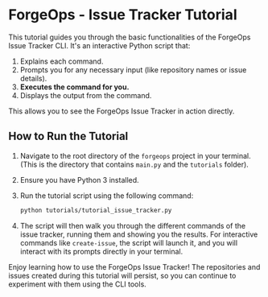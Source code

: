 # ForgeOps - Issue Tracker Tutorial

This tutorial guides you through the basic functionalities of the ForgeOps Issue Tracker CLI.
It's an interactive Python script that:
1.  Explains each command.
2.  Prompts you for any necessary input (like repository names or issue details).
3.  **Executes the command for you.**
4.  Displays the output from the command.

This allows you to see the ForgeOps Issue Tracker in action directly.

## How to Run the Tutorial

1.  Navigate to the root directory of the `forgeops` project in your terminal.
    (This is the directory that contains `main.py` and the `tutorials` folder).
2.  Ensure you have Python 3 installed.
3.  Run the tutorial script using the following command:

    ```bash
    python tutorials/tutorial_issue_tracker.py
    ```

4.  The script will then walk you through the different commands of the issue tracker, running them and showing you the results. For interactive commands like `create-issue`, the script will launch it, and you will interact with its prompts directly in your terminal.

Enjoy learning how to use the ForgeOps Issue Tracker! The repositories and issues created during this tutorial will persist, so you can continue to experiment with them using the CLI tools.

